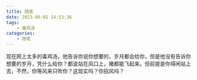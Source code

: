```yaml
---
title: 随笔
date: 2023-06-01 14:53:36
tags:
    - 毒鸡汤
categories:
    - 随笔
---
```

现在网上太多的毒鸡汤，他告诉你说你想要的，岁月都会给你，但是他没有告诉你想要的岁月，凭什么给你？都说站在风口上，猪都能飞起来。但前提是你得闲站上去，不然，你等风来只吹你？这现实吗？你招风吗？